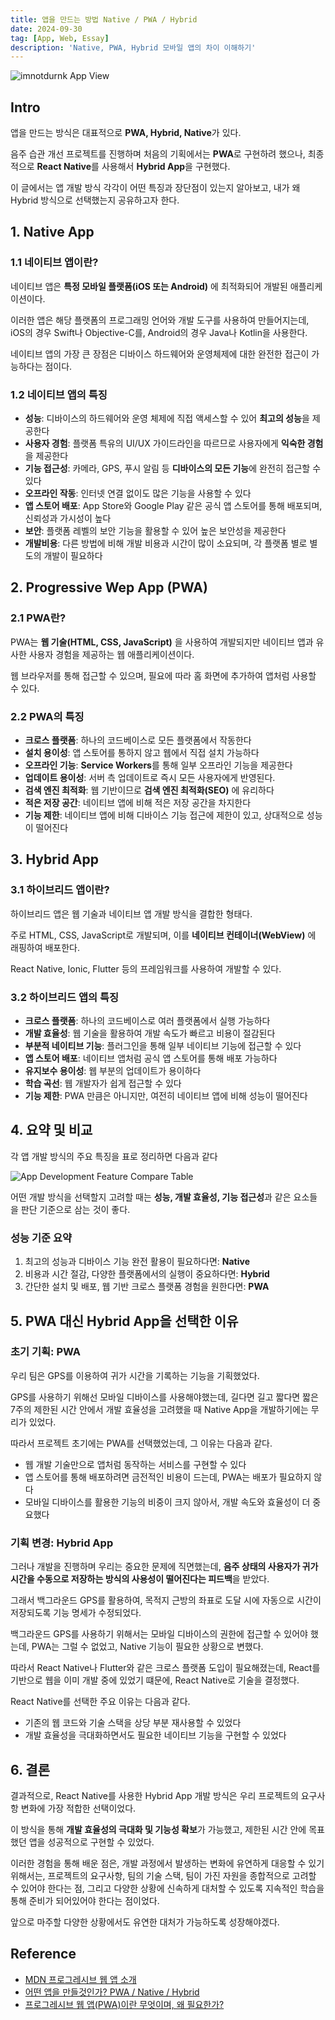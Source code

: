 ```yaml
---
title: 앱을 만드는 방법 Native / PWA / Hybrid
date: 2024-09-30
tag: [App, Web, Essay]
description: 'Native, PWA, Hybrid 모바일 앱의 차이 이해하기'
---
```


![imnotdurnk App View](/markdowns/images/post1-10/imnotdurnk.png)

## Intro

앱을 만드는 방식은 대표적으로 **PWA, Hybrid, Native**가 있다.

음주 습관 개선 프로젝트를 진행하며 처음의 기획에서는 **PWA**로 구현하려 했으나, 최종적으로 **React Native**를 사용해서 **Hybrid App**을 구현했다.

이 글에서는 앱 개발 방식 각각이 어떤 특징과 장단점이 있는지 알아보고, 내가 왜 Hybrid 방식으로 선택했는지 공유하고자 한다.

## 1. Native App

### 1.1 네이티브 앱이란?

네이티브 앱은 **특정 모바일 플랫폼(iOS 또는 Android)** 에 최적화되어 개발된 애플리케이션이다.

이러한 앱은 해당 플랫폼의 프로그래밍 언어와 개발 도구를 사용하여 만들어지는데, iOS의 경우 Swift나 Objective-C를, Android의 경우 Java나 Kotlin을 사용한다.

네이티브 앱의 가장 큰 장점은 디바이스 하드웨어와 운영체제에 대한 완전한 접근이 가능하다는 점이다.

### 1.2 네이티브 앱의 특징

-   **성능**: 디바이스의 하드웨어와 운영 체제에 직접 액세스할 수 있어 **최고의 성능**을 제공한다
-   **사용자 경험**: 플랫폼 특유의 UI/UX 가이드라인을 따르므로 사용자에게 **익숙한 경험**을 제공한다
-   **기능 접근성**: 카메라, GPS, 푸시 알림 등 **디바이스의 모든 기능**에 완전히 접근할 수 있다
-   **오프라인 작동**: 인터넷 연결 없이도 많은 기능을 사용할 수 있다
-   **앱 스토어 배포**: App Store와 Google Play 같은 공식 앱 스토어를 통해 배포되며, 신뢰성과 가시성이 높다
-   **보안**: 플랫폼 레벨의 보안 기능을 활용할 수 있어 높은 보안성을 제공한다
-   **개발비용**: 다른 방법에 비해 개발 비용과 시간이 많이 소요되며, 각 플랫폼 별로 별도의 개발이 필요하다

## 2. Progressive Wep App (PWA)

### 2.1 PWA란?

PWA는 **웹 기술(HTML, CSS, JavaScript)** 을 사용하여 개발되지만 네이티브 앱과 유사한 사용자 경험을 제공하는 웹 애플리케이션이다.

웹 브라우저를 통해 접근할 수 있으며, 필요에 따라 홈 화면에 추가하여 앱처럼 사용할 수 있다.

### 2.2 PWA의 특징

-   **크로스 플랫폼**: 하나의 코드베이스로 모든 플랫폼에서 작동한다
-   **설치 용이성**: 앱 스토어를 통하지 않고 웹에서 직접 설치 가능하다
-   **오프라인 기능**: **Service Workers**를 통해 일부 오프라인 기능을 제공한다
-   **업데이트 용이성**: 서버 측 업데이트로 즉시 모든 사용자에게 반영된다.
-   **검색 엔진 최적화**: 웹 기반이므로 **검색 엔진 최적화(SEO)** 에 유리하다
-   **적은 저장 공간**: 네이티브 앱에 비해 적은 저장 공간을 차지한다
-   **기능 제한**: 네이티브 앱에 비해 디바이스 기능 접근에 제한이 있고, 상대적으로 성능이 떨어진다

## 3. Hybrid App

### 3.1 하이브리드 앱이란?

하이브리드 앱은 웹 기술과 네이티브 앱 개발 방식을 결합한 형태다.

주로 HTML, CSS, JavaScript로 개발되며, 이를 **네이티브 컨테이너(WebView)** 에 래핑하여 배포한다.

React Native, Ionic, Flutter 등의 프레임워크를 사용하여 개발할 수 있다.

### 3.2 하이브리드 앱의 특징

-   **크로스 플랫폼**: 하나의 코드베이스로 여러 플랫폼에서 실행 가능하다
-   **개발 효율성**: 웹 기술을 활용하여 개발 속도가 빠르고 비용이 절감된다
-   **부분적 네이티브 기능**: 플러그인을 통해 일부 네이티브 기능에 접근할 수 있다
-   **앱 스토어 배포**: 네이티브 앱처럼 공식 앱 스토어를 통해 배포 가능하다
-   **유지보수 용이성**: 웹 부분의 업데이트가 용이하다
-   **학습 곡선**: 웹 개발자가 쉽게 접근할 수 있다
-   **기능 제한**: PWA 만큼은 아니지만, 여전히 네이티브 앱에 비해 성능이 떨어진다

## 4. 요약 및 비교

각 앱 개발 방식의 주요 특징을 표로 정리하면 다음과 같다

![App Development Feature Compare Table](/markdowns/images/post1-10/app-dev-table.png)

어떤 개발 방식을 선택할지 고려할 때는 **성능, 개발 효율성, 기능 접근성**과 같은 요소들을 판단 기준으로 삼는 것이 좋다.

### 성능 기준 요약

1. 최고의 성능과 디바이스 기능 완전 활용이 필요하다면: **Native**
2. 비용과 시간 절감, 다양한 플랫폼에서의 실행이 중요하다면: **Hybrid**
3. 간단한 설치 및 배포, 웹 기반 크로스 플랫폼 경험을 원한다면: **PWA**

## 5. PWA 대신 Hybrid App을 선택한 이유

### 초기 기획: PWA

우리 팀은 GPS를 이용하여 귀가 시간을 기록하는 기능을 기획했었다.

GPS를 사용하기 위해선 모바일 디바이스를 사용해야했는데, 길다면 길고 짧다면 짧은 7주의 제한된 시간 안에서 개발 효율성을 고려했을 때 Native App을 개발하기에는 무리가 있었다.

따라서 프로젝트 초기에는 PWA를 선택했었는데, 그 이유는 다음과 같다.

-   웹 개발 기술만으로 앱처럼 동작하는 서비스를 구현할 수 있다
-   앱 스토어를 통해 배포하려면 금전적인 비용이 드는데, PWA는 배포가 필요하지 않다
-   모바일 디바이스를 활용한 기능의 비중이 크지 않아서, 개발 속도와 효율성이 더 중요했다

### 기획 변경: Hybrid App

그러나 개발을 진행하며 우리는 중요한 문제에 직면했는데, **음주 상태의 사용자가 귀가 시간을 수동으로 저장하는 방식의 사용성이 떨어진다는 피드백**을 받았다.

그래서 백그라운드 GPS를 활용하여, 목적지 근방의 좌표로 도달 시에 자동으로 시간이 저장되도록 기능 명세가 수정되었다.

백그라운드 GPS를 사용하기 위해서는 모바일 디바이스의 권한에 접근할 수 있어야 했는데, PWA는 그럴 수 없었고, Native 기능이 필요한 상황으로 변했다.

따라서 React Native나 Flutter와 같은 크로스 플랫폼 도입이 필요해졌는데, React를 기반으로 웹을 이미 개발 중에 있었기 떄문에, React Native로 기술을 결정했다.

React Native를 선택한 주요 이유는 다음과 같다.

-   기존의 웹 코드와 기술 스택을 상당 부분 재사용할 수 있었다
-   개발 효율성을 극대화하면서도 필요한 네이티브 기능을 구현할 수 있었다

## 6. 결론

결과적으로, React Native를 사용한 Hybrid App 개발 방식은 우리 프로젝트의 요구사항 변화에 가장 적합한 선택이었다.

이 방식을 통해 **개발 효율성의 극대화 및 기능성 확보**가 가능했고, 제한된 시간 안에 목표했던 앱을 성공적으로 구현할 수 있었다.

이러한 경험을 통해 배운 점은, 개발 과정에서 발생하는 변화에 유연하게 대응할 수 있기 위해서는, 프로젝트의 요구사항, 팀의 기술 스택, 팀이 가진 자원을 종합적으로 고려할 수 있어야 한다는 점, 그리고 다양한 상황에 신속하게 대처할 수 있도록 지속적인 학습을 통해 준비가 되어있어야 한다는 점이었다.

앞으로 마주할 다양한 상황에서도 유연한 대처가 가능하도록 성장해야겠다.

## Reference

-   [MDN 프로그레시브 웹 앱 소개](https://developer.mozilla.org/ko/docs/Web/Progressive_web_apps/Tutorials/js13kGames)
-   [어떤 앱을 만들것인가? PWA / Native / Hybrid](https://velog.io/@jackjack/%EC%96%B4%EB%96%A4-%EC%95%B1%EC%9D%84-%EB%A7%8C%EB%93%A4%EA%B2%83%EC%9D%B8%EA%B0%80-PWA-Native-Hybrid)
-   [프로그레시브 웹 앱(PWA)이란 무엇이며, 왜 필요한가?](https://blog.wishket.com/%ED%94%84%EB%A1%9C%EA%B7%B8%EB%A0%88%EC%8B%9C%EB%B8%8C-%EC%9B%B9-%EC%95%B1pwa%EC%9D%B4%EB%9E%80-%EB%AC%B4%EC%97%87%EC%9D%B4%EB%A9%B0-%EC%99%9C-%ED%95%84%EC%9A%94%ED%95%9C%EA%B0%80/)
